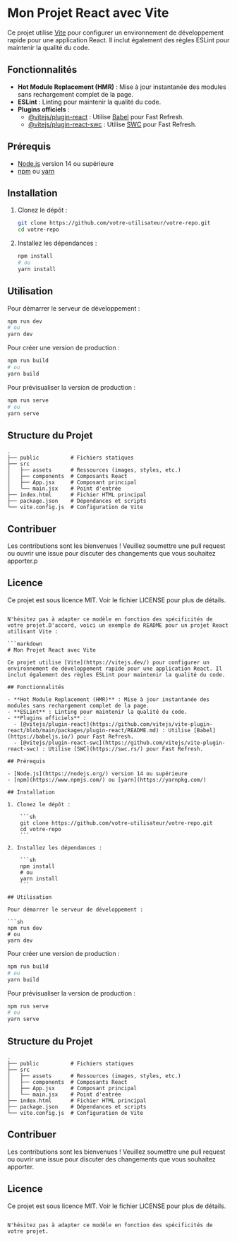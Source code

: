 
# Mon Projet React avec Vite

Ce projet utilise [Vite](https://vitejs.dev/) pour configurer un environnement de développement rapide pour une application React. Il inclut également des règles ESLint pour maintenir la qualité du code.

## Fonctionnalités

- **Hot Module Replacement (HMR)** : Mise à jour instantanée des modules sans rechargement complet de la page.
- **ESLint** : Linting pour maintenir la qualité du code.
- **Plugins officiels** :
  - [@vitejs/plugin-react](https://github.com/vitejs/vite-plugin-react/blob/main/packages/plugin-react/README.md) : Utilise [Babel](https://babeljs.io/) pour Fast Refresh.
  - [@vitejs/plugin-react-swc](https://github.com/vitejs/vite-plugin-react-swc) : Utilise [SWC](https://swc.rs/) pour Fast Refresh.

## Prérequis

- [Node.js](https://nodejs.org/) version 14 ou supérieure
- [npm](https://www.npmjs.com/) ou [yarn](https://yarnpkg.com/)

## Installation

1. Clonez le dépôt :

    ```sh
    git clone https://github.com/votre-utilisateur/votre-repo.git
    cd votre-repo
    ```

2. Installez les dépendances :

    ```sh
    npm install
    # ou
    yarn install
    ```

## Utilisation

Pour démarrer le serveur de développement :

```sh
npm run dev
# ou
yarn dev
```

Pour créer une version de production :

```sh
npm run build
# ou
yarn build
```

Pour prévisualiser la version de production :

```sh
npm run serve
# ou
yarn serve
```

## Structure du Projet

```plaintext
.
├── public          # Fichiers statiques
├── src
│   ├── assets      # Ressources (images, styles, etc.)
│   ├── components  # Composants React
│   ├── App.jsx     # Composant principal
│   └── main.jsx    # Point d'entrée
├── index.html      # Fichier HTML principal
├── package.json    # Dépendances et scripts
└── vite.config.js  # Configuration de Vite
```

## Contribuer

Les contributions sont les bienvenues ! Veuillez soumettre une pull request ou ouvrir une issue pour discuter des changements que vous souhaitez apporter.p

## Licence

Ce projet est sous licence MIT. Voir le fichier LICENSE pour plus de détails.
```

N'hésitez pas à adapter ce modèle en fonction des spécificités de votre projet.D'accord, voici un exemple de README pour un projet React utilisant Vite :

```markdown
# Mon Projet React avec Vite

Ce projet utilise [Vite](https://vitejs.dev/) pour configurer un environnement de développement rapide pour une application React. Il inclut également des règles ESLint pour maintenir la qualité du code.

## Fonctionnalités

- **Hot Module Replacement (HMR)** : Mise à jour instantanée des modules sans rechargement complet de la page.
- **ESLint** : Linting pour maintenir la qualité du code.
- **Plugins officiels** :
  - [@vitejs/plugin-react](https://github.com/vitejs/vite-plugin-react/blob/main/packages/plugin-react/README.md) : Utilise [Babel](https://babeljs.io/) pour Fast Refresh.
  - [@vitejs/plugin-react-swc](https://github.com/vitejs/vite-plugin-react-swc) : Utilise [SWC](https://swc.rs/) pour Fast Refresh.

## Prérequis

- [Node.js](https://nodejs.org/) version 14 ou supérieure
- [npm](https://www.npmjs.com/) ou [yarn](https://yarnpkg.com/)

## Installation

1. Clonez le dépôt :

    ```sh
    git clone https://github.com/votre-utilisateur/votre-repo.git
    cd votre-repo
    ```

2. Installez les dépendances :

    ```sh
    npm install
    # ou
    yarn install
    ```

## Utilisation

Pour démarrer le serveur de développement :

```sh
npm run dev
# ou
yarn dev
```

Pour créer une version de production :

```sh
npm run build
# ou
yarn build
```

Pour prévisualiser la version de production :

```sh
npm run serve
# ou
yarn serve
```

## Structure du Projet

```plaintext
.
├── public          # Fichiers statiques
├── src
│   ├── assets      # Ressources (images, styles, etc.)
│   ├── components  # Composants React
│   ├── App.jsx     # Composant principal
│   └── main.jsx    # Point d'entrée
├── index.html      # Fichier HTML principal
├── package.json    # Dépendances et scripts
└── vite.config.js  # Configuration de Vite
```

## Contribuer

Les contributions sont les bienvenues ! Veuillez soumettre une pull request ou ouvrir une issue pour discuter des changements que vous souhaitez apporter.

## Licence

Ce projet est sous licence MIT. Voir le fichier LICENSE pour plus de détails.
```

N'hésitez pas à adapter ce modèle en fonction des spécificités de votre projet.